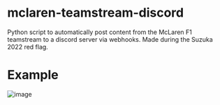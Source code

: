 # mclaren-teamstream-discord
Python script to automatically post content from the McLaren F1 teamstream to a discord server via webhooks. Made during the Suzuka 2022 red flag.
# Example
![image](https://user-images.githubusercontent.com/30989436/194744603-99dc23f2-4eda-4a8f-a879-e2f8d35a95dd.png)
